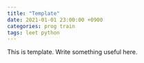 ```yaml
---
title: "Template"
date: 2021-01-01 23:00:00 +0900
categories: prog train
tags: leet python
---
```

This is template.
Write something useful here.
